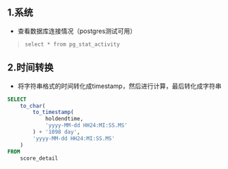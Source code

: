 ## 1.系统
* 查看数据库连接情况（postgres测试可用）  
> `select * from pg_stat_activity`

## 2.时间转换
* 将字符串格式的时间转化成timestamp，然后进行计算，最后转化成字符串

```sql
SELECT
	to_char(
		to_timestamp(
			holdendtime,
			'yyyy-MM-dd HH24:MI:SS.MS'
		) + '1098 day',
		'yyyy-MM-dd HH24:MI:SS.MS'
	) 
FROM
	score_detail   

```

